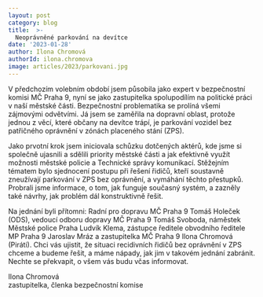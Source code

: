 ```yaml
---
layout: post
category: blog
title:  >-
  Neoprávněné parkování na devítce
date: '2023-01-28'
author: Ilona Chromová
authorId: ilona.chromova
image: articles/2023/parkovani.jpg
---
```

V předchozím volebním období jsem působila jako expert v bezpečnostní komisi MČ Praha 9, nyní se jako zastupitelka spolupodílím na politické práci v naší městské části. Bezpečnostní problematika se prolíná všemi zájmovými odvětvími. Já jsem se zaměřila na dopravní oblast, protože jednou z věcí, které občany na devítce trápí, je parkování vozidel bez patřičného oprávnění v zónách placeného stání (ZPS).

Jako prvotní krok jsem iniciovala schůzku dotčených aktérů, kde jsme si společně ujasnili a sdělili priority městské části a jak efektivně využít možnosti městské policie a Technické správy komunikací. Stěžejním tématem bylo sjednocení postupu při řešení řidičů, kteří soustavně zneužívají parkování v ZPS bez oprávnění, a vymáhání těchto přestupků. Probrali jsme informace, o tom, jak funguje současný systém, a zazněly také návrhy, jak problém dál konstruktivně řešit.

Na jednání byli přítomni: Radní pro dopravu MČ Praha 9 Tomáš Holeček (ODS), vedoucí odboru dopravy MČ Praha 9 Tomáš Svoboda, náměstek Městské police Praha Ludvík Klema, zástupce ředitele obvodního ředitele MP Praha 9 Jaroslav Mráz a zastupitelka MČ Praha 9 Ilona Chromová (Piráti).
Chci vás ujistit, že situaci recidivních řidičů bez oprávnění v ZPS chceme a budeme řešit, a máme nápady, jak jim v takovém jednání zabránit. Nechte se překvapit, o všem vás budu včas informovat.

Ilona Chromová<br/>
zastupitelka, členka bezpečnostní komise
  
